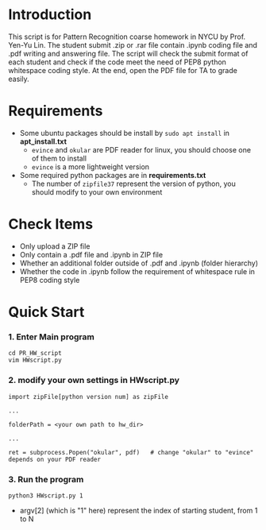# Introduction
This script is for Pattern Recognition coarse homework in NYCU by Prof. Yen-Yu Lin. 
The student submit .zip or .rar file contain .ipynb coding file and .pdf writing and answering file. The script will check the submit format of each student and check if the code meet the need of PEP8 python whitespace coding style. At the end, open the PDF file for TA to grade easily.

# Requirements
- Some ubuntu packages should be install by `sudo apt install` in **apt_install.txt**
    - `evince` and `okular` are PDF reader for linux, you should choose one of them to install
    - `evince` is a more lightweight version
- Some required python packages are in **requirements.txt**
    - The number of `zipfile37` represent the version of python, you should modify to your own environment

# Check Items
- Only upload a ZIP file
- Only contain a .pdf file and .ipynb in ZIP file
- Whether an additional folder outside of .pdf and .ipynb (folder hierarchy)
- Whether the code in .ipynb follow the requirement of whitespace rule in PEP8 coding style

# Quick Start
### 1. Enter Main program
```
cd PR_HW_script
vim HWscript.py
```

### 2. modify your own settings in **HWscript.py**
```
import zipFile[python version num] as zipFile

...

folderPath = <your own path to hw_dir>

...

ret = subprocess.Popen("okular", pdf)   # change "okular" to "evince" depends on your PDF reader
```

### 3. Run the program
```
python3 HWscript.py 1
```
- argv[2] (which is "1" here) represent the index of starting student, from 1 to N
